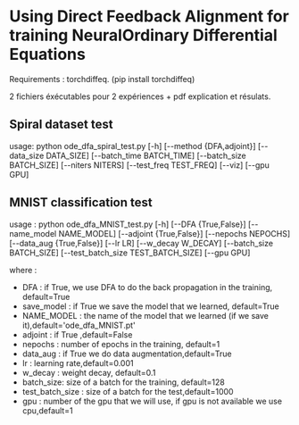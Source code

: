 # Using Direct Feedback Alignment for training NeuralOrdinary Differential Equations

Requirements : torchdiffeq. (pip install torchdiffeq)

2 fichiers éxécutables pour 2 expériences + pdf explication et résulats.

## Spiral dataset test

usage: python ode_dfa_spiral_test.py [-h] [--method {DFA,adjoint}]
                                                [--data_size DATA_SIZE]
                                                [--batch_time BATCH_TIME]
                                                [--batch_size BATCH_SIZE]
                                                [--niters NITERS]
                                                [--test_freq TEST_FREQ]
                                                [--viz] [--gpu GPU]


## MNIST classification test

usage : python ode_dfa_MNIST_test.py [-h] [--DFA {True,False}]
                             [--name_model NAME_MODEL]
                             [--adjoint {True,False}] [--nepochs NEPOCHS]
                             [--data_aug {True,False}] [--lr LR]
                             [--w_decay W_DECAY] [--batch_size BATCH_SIZE]
                             [--test_batch_size TEST_BATCH_SIZE] [--gpu GPU]
                              
where :
- DFA : if True, we use DFA to do the back propagation in the training, default=True
- save_model : if True we save the model that we learned, default=True
- NAME_MODEL : the name of the model that we learned (if we save it),default='ode_dfa_MNIST.pt'
- adjoint : if True ,default=False
- nepochs : number of epochs in the training, default=1
- data_aug : if True we do data augmentation,default=True
- lr : learning rate,default=0.001
- w_decay : weight decay, default=0.1
- batch_size: size of a batch for the training, default=128
- test_batch_size : size of a batch for the test,default=1000
- gpu : number of the gpu that we will use, if gpu is not available we use cpu,default=1

